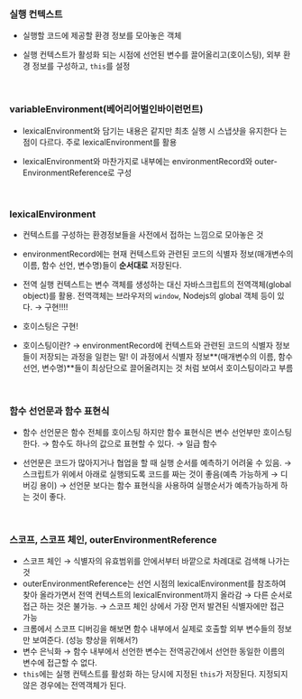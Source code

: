 ### 실행 컨텍스트

- 실행할 코드에 제공할 환경 정보를 모아놓은 객체
- 실행 컨텍스트가 활성화 되는 시점에 선언된 변수를 끌어올리고(호이스팅), 외부 환경 정보를 구성하고, `this`를 설정

  <br/>

### **variableEnvironment(베어리어벌인바이런먼트)**

- lexicalEnvironment와 담기는 내용은 같지만 최초 실행 시 스냅샷을 유지한다 는 점이 다르다. 주로 lexicalEnvironment를 활용
- lexicalEnvironment와 마찬가지로 내부에는 environmentRecord와 outer-EnvironmentReference로 구성

  <br/>
  

### lexicalEnvironment

- 컨텍스트를 구성하는 환경정보들을 사전에서 접하는 느낌으로 모아놓은 것
- environmentRecord에는 현재 컨텍스트와 관련된 코드의 식별자 정보(매개변수의 이름, 함수 선언, 변수명)들이 **순서대로** 저장된다.
- 전역 실행 컨텍스트는 변수 객체를 생성하는 대신 자바스크립트의 전역객체(global object)를 활용. 전역객체는 브라우저의 `window`, Nodejs의 global 객체 등이 있다. → 구현!!!!
- 호이스팅은 구현!
- 호이스팅이란? → environmentRecord에 컨텍스트와 관련된 코드의 식별자 정보들이 저장되는 과정을 일컫는 말! 이 과정에서 식별자 정보**(매개변수의 이름, 함수 선언, 변수명)**들이 최상단으로 끌어올려지는 것 처럼 보여서 호이스팅이라고 부름

  <br/>


### 함수 선언문과 함수 표현식

- 함수 선언문은 함수 전체를 호이스팅 하지만 함수 표현식은 변수 선언부만 호이스팅 한다. → 함수도 하나의 값으로 표현할 수 있다. → 일급 함수
- 선언문은 코드가 많아지거나 협업을 할 때 실행 순서를 예측하기 어려울 수 있음. → 스크립트가 위에서 아래로 실행되도록 코드를 짜는 것이 좋음(예측 가능하게 → 디버깅 용이) → 선언문 보다는 함수 표현식을 사용하여 실행순서가 예측가능하게 하는 것이 좋다.

  <br/>


### 스코프, 스코프 체인,  outerEnvironmentReference

- 스코프 체인 → 식별자의 유효범위를 안에서부터 바깥으로 차례대로 검색해 나가는 것
- outerEnvironmentReference는 선언 시점의 lexicalEnvironment를 참조하여 찾아 올라가면서 전역 컨텍스트의 lexicalEnvironment까지 올라감 → 다른 순서로 접근 하는 것은 불가능. → 스코프 체인 상에서 가장 먼저 발견된 식별자에만 접근 가능
- 크롬에서 스코프 디버깅을 해보면 함수 내부에서 실제로 호출할 외부 변수들의 정보만 보여준다. (성능 향상을 위해서?)
- 변수 은닉화 → 함수 내부에서 선언한 변수는 전역공간에서 선언한 동일한 이름의 변수에 접근할 수 없다.
- `this`에는 실행 컨텍스트를 활성화 하는 당시에 지정된 `this`가 저장된다. 지정되지 않은 경우에는 전역객체가 된다.
